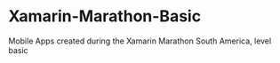 # Xamarin-Marathon-Basic

Mobile Apps created during the Xamarin Marathon South America, level basic
